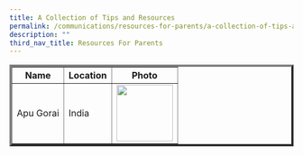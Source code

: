 ```yaml
---
title: A Collection of Tips and Resources
permalink: /communications/resources-for-parents/a-collection-of-tips-and-resources/
description: ""
third_nav_title: Resources For Parents
---
```

<table border="4">
    <tr>
        <th>Name</th>
        <th>Location</th>
        <th>Photo</th>
    </tr>
    <tr>
        <td>Apu Gorai</td>
        <td>India</td>
        <td><img src="https://app.3schools.in/logo.png" height="100" width="100"></td>
    </tr>
</table>